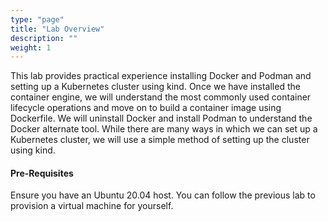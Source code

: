```yaml
---
type: "page"
title: "Lab Overview"
description: ""
weight: 1
---
```


This lab provides practical experience installing Docker and Podman and setting up a Kubernetes cluster using kind. Once we have installed the container engine, we will understand the most commonly used container lifecycle operations and move on to build a container image using Dockerfile. We will uninstall Docker and install Podman to understand the Docker alternate tool. While there are many ways in which we can set up a Kubernetes cluster, we will use a simple method of setting up the cluster using kind.

#### Pre-Requisites
Ensure you have an Ubuntu 20.04 host. You can follow the previous lab to provision a virtual machine for yourself.